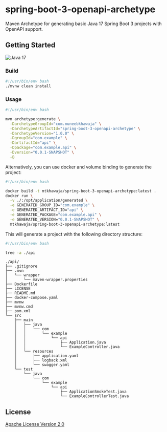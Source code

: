 # spring-boot-3-openapi-archetype

Maven Archetype for generating basic Java 17 Spring Boot 3 projects with OpenAPI support.

## Getting Started

![Java 17](https://img.shields.io/badge/java-17-orange)

### Build

```bash
#!/usr/bin/env bash
./mvnw clean install
```

### Usage

```bash
#!/usr/bin/env bash

mvn archetype:generate \
  -DarchetypeGroupId="com.muneebkhawaja" \
  -DarchetypeArtifactId="spring-boot-3-openapi-archetype" \
  -DarchetypeVersion="1.0.0" \
  -DgroupId="com.example" \
  -DartifactId="api" \
  -Dpackage="com.example.api" \
  -Dversion="0.0.1-SNAPSHOT" \
  -B

```

Alternatively, you can use docker and volume binding to generate the project:

```bash
#!/usr/bin/env bash

docker build -t mtkhawaja/spring-boot-3-openapi-archetype:latest .
docker run \
  -v ./:/opt/application/generated \
  -e GENERATED_GROUP_ID="com.example" \
  -e GENERATED_ARTIFACT_ID="api" \
  -e GENERATED_PACKAGE="com.example.api" \
  -e GENERATED_VERSION="0.0.1-SNAPSHOT" \
  mtkhawaja/spring-boot-3-openapi-archetype:latest

```

This will generate a project with the following directory structure:

```bash
#!/usr/bin/env bash

tree -a ./api
```

```plaintext
./api/
├── .gitignore
├── .mvn
│   └── wrapper
│       └── maven-wrapper.properties
├── Dockerfile
├── LICENSE
├── README.md
├── docker-compose.yaml
├── mvnw
├── mvnw.cmd
├── pom.xml
└── src
    ├── main
    │   ├── java
    │   │   └── com
    │   │       └── example
    │   │           └── api
    │   │               ├── Application.java
    │   │               └── ExampleController.java
    │   └── resources
    │       ├── application.yaml
    │       ├── logback.xml
    │       └── swagger.yaml
    └── test
        └── java
            └── com
                └── example
                    └── api
                        ├── ApplicationSmokeTest.java
                        └── ExampleControllerTest.java
```

## License

[Apache License Version 2.0](./LICENSE)